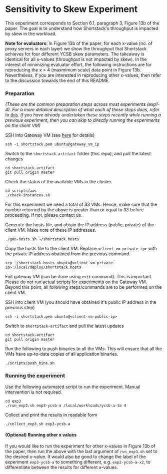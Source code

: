 # Sensitivity to Skew Experiment

This experiment corresponds to Section 6.1, paragraph 3, Figure 13b of the paper. The goal is to understand how Shortstack's throughput is impacted by skew in the workload.

**Note for evaluators**: In Figure 13b of the paper, for each x-value (no. of proxy servers in each layer) we show the throughput that Shortstack achieves for four different YCSB skew parameters. The takeaway is identical for all x-values (throughput is not impacted by skew). In the interest of minimizing evaluator effort, the following instructions are for reproducing the x = 4 (maxmimum scale) data point in Figure 13b. Nevertheless, if you are interested in reproducing other x-values, then refer to the discussion towards the end of this README.   

### Preparation

_(These are the common preparation steps across most experiments (exp1-4). For a more detailed description of what each of these steps does, refer to [this](../hello_world/README.md). If you have already undertaken these steps recently while running a previous experiment, then you can skip to directly running the experiments on the client VM)_

SSH into Gateway VM (see [here](../docs/aws_info.md) for details)

```
ssh -i shortstack.pem ubuntu@gateway_vm_ip
```

Switch to the `shortstack-artifact` folder (this repo), and pull the latest changes

```
cd shortstack-artifact
git pull origin master
```

Check the status of the available VMs in the cluster. 

```
cd scripts/aws
./check-instances.sh
```

For this experiment we need a total of 33 VMs. Hence, make sure that the number returned by the above is greater than or equal to 33 before proceeding. If not, please contact us.

Generate the hosts file, and obtain the IP address (public, private) of the client VM.  Make note of these IP addresses.  

```
./gen-hosts.sh ~/shortstack.hosts
```

Copy the hosts file to the client VM. Replace `<client-vm-private-ip>` with the private IP address obatined from the previous command.

```
scp ~/shortstack.hosts ubuntu@<client-vm-private-ip>:/local/deploy/shortstack.hosts
```

Exit gateway VM (can be done using `exit` command). This is important. Please do not run actual scripts for experiments on the Gateway VM. Beyond this point, all following steps/commands are to be performed on the client VM.

SSH into client VM (you should have obtained it's public IP address in the previous step)
  
```
ssh -i shortstack.pem ubuntu@<client-vm-public-ip>
```

Switch to `shortstack-artifact` and pull the latest updates

```
cd shortstack-artifact
git pull origin master
```

Run the following to push binaries to all the VMs. This will ensure that all the VMs have up-to-date copies of all application binaries. 

```
./scripts/push_bins.sh
```

### Running the experiment

Use the following automated script to run the experiment. Manual intervention is not required.

```
cd exp3
./run_exp3.sh exp3-ycsb-a /local/workloads/ycsb-a-1m 4
```

Collect and print the results in readable form

```
./collect_exp3.sh exp3-ycsb-a
```

#### (Optional) Running other x values

If you would like to run the experiment for other x-values in Figure 13b of the paper, then run the above with the last argument of `run_exp3.sh` set to the desired x-value. It would also be good to change the label of the experiment `exp3-ycsb-a` to something different, e.g. `exp2-ycsb-a-x2`, to differentiate between the results for different x-values.

